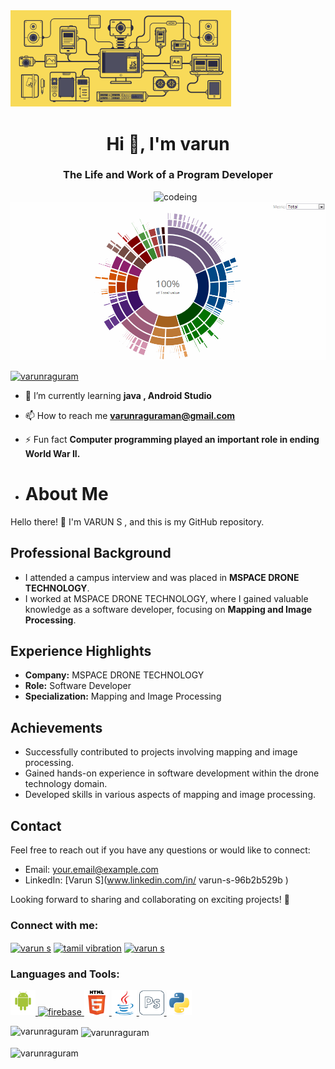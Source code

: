 <img src=image/1_OxT7UjIwhklKE8d8SFyo7g.gif alt="MasterHead" data-canonical-src="https://cdn-images-1.medium.com/fit/t/1500/380/1*OF0xEMkWBv-69zvmNs6RDQ.gif" style="max-width: 70%; display: inline-block;" data-target="animated-image.originalImage">
<h1 align="center">Hi 👋, I'm varun</h1>
<h3 align="center">The Life and Work of a Program Developer</h3>
<img align ="right"alt="codeing" width="275"src="https://cdn.dribbble.com/users/1059583/screenshots/4171367/coding-freak.gif">
<p align="left">

<img src="ezgif.com-optimize.gif" alt="Description of the image">

<p align="left"> <a href="https://github.com/ryo-ma/github-profile-trophy"><img src="https://github-profile-trophy.vercel.app/?username=varunraguram" alt="varunraguram" /></a> </p>

- 🌱 I’m currently learning **java , Android Studio**

- 📫 How to reach me **varunraguraman@gmail.com**

- ⚡ Fun fact **Computer programming played an important role in ending World War II.**
- # About Me

Hello there! 👋 I'm   VARUN S , and this is my GitHub repository.

## Professional Background

- I attended a campus interview and was placed in **MSPACE DRONE TECHNOLOGY**.
- I worked at MSPACE DRONE TECHNOLOGY, where I gained valuable knowledge as a software developer, focusing on **Mapping and Image Processing**.

## Experience Highlights

- **Company:** MSPACE DRONE TECHNOLOGY
- **Role:** Software Developer
- **Specialization:** Mapping and Image Processing

## Achievements

- Successfully contributed to projects involving mapping and image processing.
- Gained hands-on experience in software development within the drone technology domain.
- Developed skills in various aspects of mapping and image processing.

## Contact

Feel free to reach out if you have any questions or would like to connect:

- Email: your.email@example.com
- LinkedIn: [Varun S](www.linkedin.com/in/
varun-s-96b2b529b
)

Looking forward to sharing and collaborating on exciting projects! 🚀


<h3 align="left">Connect with me:</h3>

<a href="linkedin.com/in/varun-s-63a663220" target="blank"><img align="center" src="https://raw.githubusercontent.com/rahuldkjain/github-profile-readme-generator/master/src/images/icons/Social/linked-in-alt.svg" alt="varun s" height="30" width="40" /></a>
<a href="https://www.youtube.com/c/tamil vibration" target="blank"><img align="center" src="https://raw.githubusercontent.com/rahuldkjain/github-profile-readme-generator/master/src/images/icons/Social/youtube.svg" alt="tamil vibration" height="30" width="40" /></a>
<a href="https://www.hackerrank.com/varun s" target="blank"><img align="center" src="https://raw.githubusercontent.com/rahuldkjain/github-profile-readme-generator/master/src/images/icons/Social/hackerrank.svg" alt="varun s" height="30" width="40" /></a>
</p>

<h3 align="left">Languages and Tools:</h3>
<p align="left"> <a href="https://developer.android.com" target="_blank" rel="noreferrer"> <img src="https://raw.githubusercontent.com/devicons/devicon/master/icons/android/android-original-wordmark.svg" alt="android" width="40" height="40"/> </a> <a href="https://firebase.google.com/" target="_blank" rel="noreferrer"> <img src="https://www.vectorlogo.zone/logos/firebase/firebase-icon.svg" alt="firebase" width="40" height="40"/> </a> <a href="https://www.w3.org/html/" target="_blank" rel="noreferrer"> <img src="https://raw.githubusercontent.com/devicons/devicon/master/icons/html5/html5-original-wordmark.svg" alt="html5" width="40" height="40"/> </a> <a href="https://www.java.com" target="_blank" rel="noreferrer"> <img src="https://raw.githubusercontent.com/devicons/devicon/master/icons/java/java-original.svg" alt="java" width="40" height="40"/> </a> <a href="https://www.photoshop.com/en" target="_blank" rel="noreferrer"> <img src="https://raw.githubusercontent.com/devicons/devicon/master/icons/photoshop/photoshop-line.svg" alt="photoshop" width="40" height="40"/> </a> <a href="https://www.python.org" target="_blank" rel="noreferrer"> <img src="https://raw.githubusercontent.com/devicons/devicon/master/icons/python/python-original.svg" alt="python" width="40" height="40"/> </a> </p>

<p><img align="left" src="https://github-readme-stats.vercel.app/api/top-langs?username=varunraguram&show_icons=true&locale=en&layout=compact" alt="varunraguram" /></p>

<p>&nbsp;<img align="center" src="https://github-readme-stats.vercel.app/api?username=varunraguram&show_icons=true&locale=en" alt="varunraguram" /></p>

<p><img align="center" src="https://github-readme-streak-stats.herokuapp.com/?user=varunraguram&" alt="varunraguram" /></p>
